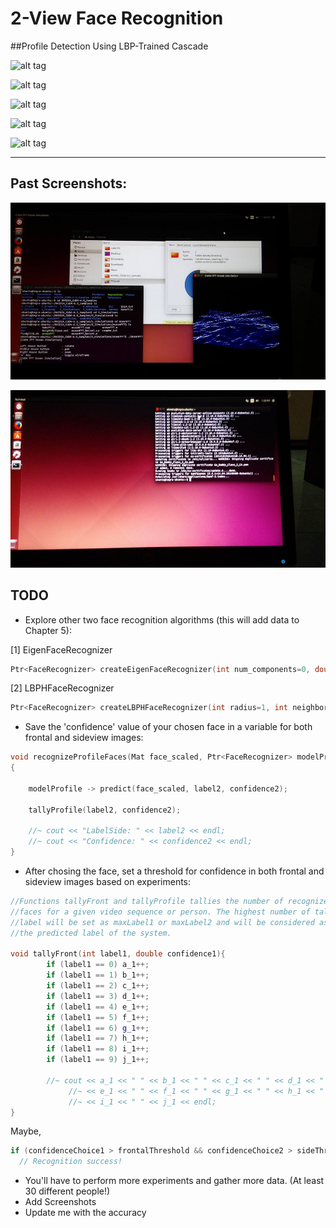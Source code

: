 # 2-View Face Recognition

##Profile Detection Using LBP-Trained Cascade

![alt tag](http://i.imgur.com/XAMSXAS.png)

![alt tag](http://imgur.com/UM35ZJw)

![alt tag](http://imgur.com/9j4A4Rx)

![alt tag](http://imgur.com/y90pIGo)

![alt tag](http://imgur.com/jB1b0wR)

__________________________________________________________________________________________________________________________

## Past Screenshots:

![alt tag](https://github.com/DeLaSalleUniversity-Manila/TwoViewFaceRecognition/blob/master/screenshots/facerec_2view.jpg)

![alt tag](https://github.com/DeLaSalleUniversity-Manila/TwoViewFaceRecognition/blob/master/screenshots/facerec_2view2.jpg)


## TODO

* Explore other two face recognition algorithms (this will add data to Chapter 5): 

[1] EigenFaceRecognizer
```cpp
Ptr<FaceRecognizer> createEigenFaceRecognizer(int num_components=0, double threshold=DBL_MAX)¶
```

[2] LBPHFaceRecognizer
```cpp
Ptr<FaceRecognizer> createLBPHFaceRecognizer(int radius=1, int neighbors=8, int grid_x=8, int grid_y=8, double threshold=DBL_MAX) 
```

*  Save the 'confidence' value of your chosen face in a variable for both frontal and sideview images:

```cpp
void recognizeProfileFaces(Mat face_scaled, Ptr<FaceRecognizer> modelProfile)
{
	
	modelProfile -> predict(face_scaled, label2, confidence2);
	
	tallyProfile(label2, confidence2);
	
	//~ cout << "LabelSide: " << label2 << endl;
	//~ cout << "Confidence: " << confidence2 << endl;
}
```

* After chosing the face, set a threshold for confidence in both frontal and sideview images based on experiments:
```cpp
//Functions tallyFront and tallyProfile tallies the number of recognized
//faces for a given video sequence or person. The highest number of tallied
//label will be set as maxLabel1 or maxLabel2 and will be considered as
//the predicted label of the system.

void tallyFront(int label1, double confidence1){
		if (label1 == 0) a_1++;
		if (label1 == 1) b_1++;
		if (label1 == 2) c_1++;
		if (label1 == 3) d_1++;
		if (label1 == 4) e_1++;
		if (label1 == 5) f_1++;
		if (label1 == 6) g_1++;
		if (label1 == 7) h_1++;
		if (label1 == 8) i_1++;
		if (label1 == 9) j_1++;
		
		//~ cout << a_1 << " " << b_1 << " " << c_1 << " " << d_1 << " " 
		     //~ << e_1 << " " << f_1 << " " << g_1 << " " << h_1 << " " 
		     //~ << i_1 << " " << j_1 << endl;
}
```

Maybe,

```cpp
if (confidenceChoice1 > frontalThreshold && confidenceChoice2 > sideThreshold)
  // Recognition success!
```



* You'll have to perform more experiments and gather more data. (At least 30 different people!)
* Add Screenshots 
* Update me with the accuracy
